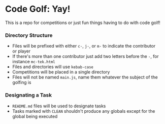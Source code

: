 # Code Golf: Yay!
This is a repo for competitions or just fun things having to do with code golf!

### Directory Structure
* Files will be prefixed with either `c-`, `j-`, or `m-` to indicate the contributor or player
* If there's more than one contributor just add two letters before the `-`, for instance `mc-tek.html`
* Files and directories will use `kebab-case`
* Competitions will be placed in a single directory
* Files will not be named `main.js`, name them whatever the subject of the golfing is

### Designating a Task
* `README.md` files will be used to designate tasks
* Tasks marked with `CLEAN` shouldn't produce any globals except for the global being executed
